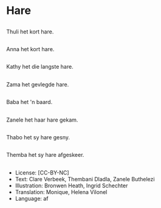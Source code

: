 # Hare

##
Thuli het kort hare.

##
Anna het kort hare.

##
Kathy het die langste hare.

##
Zama het gevlegde hare.

##
Baba het 'n baard.

##
Zanele het haar hare gekam.

##
Thabo het sy hare gesny.

##
Themba het sy hare afgeskeer.

##
* License: [CC-BY-NC]
* Text: Clare Verbeek, Thembani Dladla, Zanele Buthelezi
* Illustration: Bronwen Heath, Ingrid Schechter
* Translation: Monique, Helena Vilonel
* Language: af
